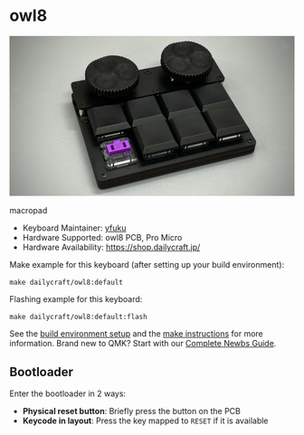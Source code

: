 # owl8

![owl8](https://raw.githubusercontent.com/yfuku/owl8/master/images/owl8.jpg)

macropad

* Keyboard Maintainer: [yfuku](https://github.com/yfuku)
* Hardware Supported: owl8 PCB, Pro Micro
* Hardware Availability: https://shop.dailycraft.jp/

Make example for this keyboard (after setting up your build environment):

    make dailycraft/owl8:default

Flashing example for this keyboard:

    make dailycraft/owl8:default:flash

See the [build environment setup](https://docs.qmk.fm/#/getting_started_build_tools) and the [make instructions](https://docs.qmk.fm/#/getting_started_make_guide) for more information. Brand new to QMK? Start with our [Complete Newbs Guide](https://docs.qmk.fm/#/newbs).

## Bootloader

Enter the bootloader in 2 ways:

* **Physical reset button**: Briefly press the button on the PCB
* **Keycode in layout**: Press the key mapped to `RESET` if it is available

